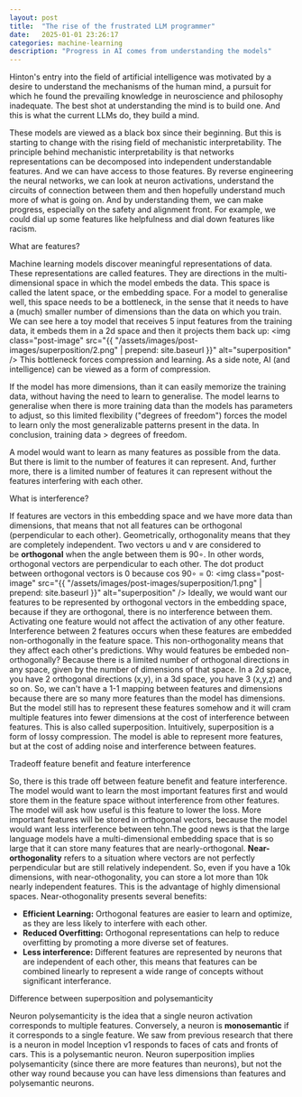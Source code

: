 ```yaml
---
layout: post 
title:  "The rise of the frustrated LLM programmer"
date:   2025-01-01 23:26:17 
categories: machine-learning 
description: "Progress in AI comes from understanding the models"
---
```

Hinton's entry into the field of artificial intelligence was motivated by a desire to understand the mechanisms of the human mind, a pursuit for which he found the prevailing knowledge in neuroscience and philosophy inadequate.
The best shot at understanding the mind is to build one. And this is what the current LLMs do, they build a mind. 

These models are viewed as a black box since their beginning. But this is starting to change with the rising field of mechanistic interpretability. 
The principle behind mechanistic interpretability is that networks representations can be decomposed into independent understandable features. And we can have access to those features. 
By reverse engineering the neural networks, we can look at neuron activations, understand the circuits of connection between them and then hopefully understand much more of what is going on. 
And by understanding them, we can make progress, especially on the safety and alignment front. For example, we could dial up some features like helpfulness and dial down features like racism. 

What are features?

Machine learning models discover meaningful representations of data. These representations are called features. They are directions 
in the multi-dimensional space in which the model embeds the data. This space is called the latent space, or the embedding space. For a model
to generalise well, this space needs to be a bottleneck, in the sense that it needs to have a (much) smaller number of dimensions
than the data on which you train.
We can see here a toy model that receives 5 input features from the training data, it embeds them in a 2d space and then it projects them back up:
<img class="post-image" src="{{ "/assets/images/post-images/superposition/2.png" | prepend: site.baseurl }}" alt="superposition" />
This bottleneck forces compression and learning. As a side note, AI (and intelligence) can be viewed as a form of compression.  

If the model has more dimensions, than it can easily memorize the training data, without having the need
to learn to generalise. The model learns to generalise when there is more training data than the models has parameters to adjust, so this
limited flexibility ("degrees of freedom") forces the model to learn only the most generalizable patterns present in the data. In conclusion, training data > degrees of freedom.

A model would want to learn as many features as possible from the data. But there is limit to the number of features it can represent. And,
further more, there is a limited number of features it can represent without the features interfering with each other. 


What is interference?

If features are vectors in this embedding space and we have more data than dimensions, that means that not all features can be orthogonal (perpendicular to each other).
Geometrically, orthogonality means that they are completely independent. 
Two vectors u and v are considered to be **orthogonal** when the angle between them is 90∘. In other words, orthogonal vectors are perpendicular to each other.
The dot product between orthogonal vectors is 0 because cos 90∘ = 0:
<img class="post-image" src="{{ "/assets/images/post-images/superposition/1.png" | prepend: site.baseurl }}" alt="superposition" />
Ideally, we would want our features to be represented by orthogonal vectors in the embedding space, because if they are orthogonal,
there is no interference between them. Activating one feature would not affect the activation of any other feature. 
Interference between 2 features occurs when these features are  embedded non-orthogonally in the feature space. This non-orthogonality 
means that they affect each other's predictions. Why would features be embeded non-orthogonally? Because there is a limited number of 
orthogonal directions in any space, given by the number of dimensions of that space. In a 2d space, you have 2 orthogonal directions (x,y), 
in a 3d space, you have 3 (x,y,z) and so on. So, we can't have a 1-1 mapping between features and dimensions because there are so many more features 
than the model has dimensions.  But the model still has to represent these features somehow and it will cram multiple features into fewer dimensions at
the cost of interference between features. This is also called superposition. Intuitively, superposition is a form of lossy compression. The model is able to represent more features, but at the cost of adding noise and interference between features.

Tradeoff feature benefit and feature interference

So, there is this trade off between feature benefit and feature interference. The model would want to learn the most important features
first and would store them in the feature space without interference from other features. The model will ask how useful is this feature to lower the loss. 
More important features will be stored in orthogonal vectors, because the model would want less interference between tehn.The good news is that the large language models have a multi-dimensional
embedding space that is so large that it can store many  features that are nearly-orthogonal. **Near-orthogonality** refers to a situation where vectors are not
perfectly perpendicular but are still relatively independent. So, even if you have a 10k dimensions, with near-othogonality, you can 
store a lot more than 10k nearly independent features. This is the advantage of highly dimensional spaces. Near-othogonality presents several benefits:
- **Efficient Learning:** Orthogonal features are easier to learn and optimize, as they are less likely to interfere with each other.
- **Reduced Overfitting:** Orthogonal representations can help to reduce overfitting by promoting a more diverse set of features.
- **Less interference:** Different features are represented by neurons that are independent of each other, this means that features can be combined linearly to represent a wide range of concepts without significant interferance.

Difference between superposition and polysemanticity

Neuron polysemanticity is the idea that a single neuron activation corresponds to multiple features. Conversely, a neuron is **monosemantic** if it corresponds to a single feature.
We saw from previous research that there is a neuron in model Inception v1  responds to faces of cats and fronts of cars. This is a polysemantic neuron. Neuron superposition implies polysemanticity 
(since there are more features than neurons), but not the other way round because you can have less dimensions than features and polysemantic neurons.   





